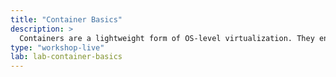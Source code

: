 ```yaml
---
title: "Container Basics"
description: >
  Containers are a lightweight form of OS-level virtualization. They enable a set of application processes to be run in their own isolated environment, without the need to run a full operating system. In this workshop, you’ll learn the basics of how to build container images and run them. We’ll be using the Docker tool.
type: "workshop-live"
lab: lab-container-basics
---
```

